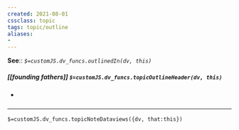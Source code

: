 ```yaml
---
created: 2021-08-01
cssclass: topic
tags: topic/outline
aliases:
- 
---
```


**See**:: 
*`$=customJS.dv_funcs.outlinedIn(dv, this)`*

##### [[founding fathers]] `$=customJS.dv_funcs.topicOutlineHeader(dv, this)`
- 

### <hr class="dataviews"/>

`$=customJS.dv_funcs.topicNoteDataviews({dv, that:this})`


